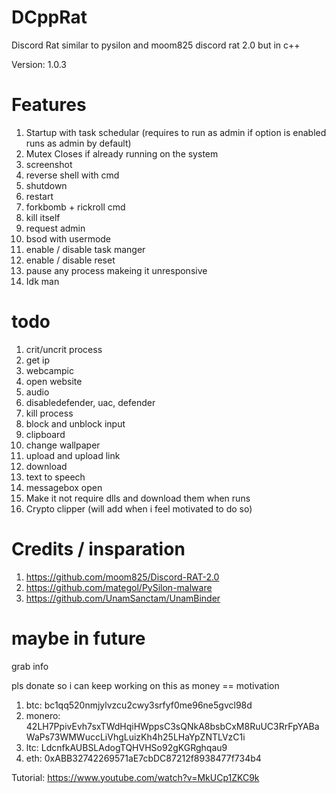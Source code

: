# DCppRat
Discord Rat similar to pysilon and moom825 discord rat 2.0 but in c++

Version: 1.0.3

# Features

1. Startup with task schedular (requires to run as admin if option is enabled runs as admin by default)
2. Mutex Closes if already running on the system
3. screenshot
4. reverse shell with cmd
5. shutdown
6. restart
7. forkbomb + rickroll cmd
8. kill itself
9. request admin
10. bsod with usermode
11. enable / disable task manger
12. enable / disable reset
13. pause any process makeing it unresponsive
14. Idk man

# todo
1. crit/uncrit process
2. get ip
3. webcampic
4. open website
5. audio
6. disabledefender, uac, defender
7. kill process
8. block and unblock input
9. clipboard
10. change wallpaper
11. upload and upload link
12. download
13. text to speech
14. messagebox open
15. Make it not require dlls and download them when runs
16. Crypto clipper (will add when i feel motivated to do so)

# Credits / insparation
1. https://github.com/moom825/Discord-RAT-2.0
2. https://github.com/mategol/PySilon-malware
3. https://github.com/UnamSanctam/UnamBinder

# maybe in future
  grab info
  
pls donate so i can keep working on this  as money == motivation
1. btc: bc1qq520nmjylvzcu2cwy3srfyf0me96ne5gvcl98d
2. monero: 42LH7PpivEvh7sxTWdHqiHWppsC3sQNkA8bsbCxM8RuUC3RrFpYABaWaPs73WMWuccLiVhgLuizKh4h25LHaYpZNTLVzC1i
3. ltc: LdcnfkAUBSLAdogTQHVHSo92gKGRghqau9
4. eth: 0xABB32742269571aE7cbDC87212f8938477f734b4

Tutorial: https://www.youtube.com/watch?v=MkUCp1ZKC9k

